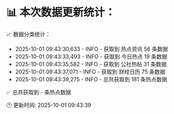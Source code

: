 📊 本次数据更新统计：
==========================

📈 数据分类统计：
- 2025-10-01 09:43:30,633 - INFO - 获取到 热点资讯 56 条数据
- 2025-10-01 09:43:33,493 - INFO - 获取到 今日热点 19 条数据
- 2025-10-01 09:43:35,582 - INFO - 获取到 公社热帖 31 条数据
- 2025-10-01 09:43:37,071 - INFO - 获取到 财经日历 75 条数据
- 2025-10-01 09:43:39,275 - INFO - 总共获取到 181 条热点数据

✅ 总共获取到 - 条热点数据

🕐 更新时间: 2025-10-01 09:43:39
